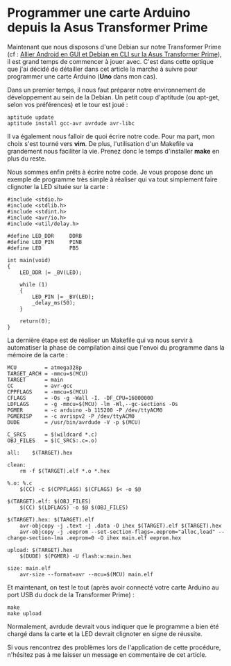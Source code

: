 # Programmer une carte Arduino depuis la Asus Transformer Prime

Maintenant que nous disposons d'une Debian sur notre Transformer Prime (cf : [Allier Android en GUI et Debian en CLI sur la Asus Transformer Prime][1]), il est grand temps de commencer à jouer avec. C'est dans cette optique que j'ai décidé de détailler dans cet article la marche à suivre pour programmer une carte Arduino (**Uno** dans mon cas).

Dans un premier temps, il nous faut préparer notre environnement de développement au sein de la Debian. Un petit coup d'aptitude (ou apt-get, selon vos préférences) et le tour est joué :

    aptitude update
    aptitude install gcc-avr avrdude avr-libc

Il va également nous falloir de quoi écrire notre code. Pour ma part, mon choix s'est tourné vers **vim**. De plus, l'utilisation d'un Makefile va grandement nous faciliter la vie. Prenez donc le temps d'installer **make** en plus du reste.

<!--more-->

Nous sommes enfin prêts à écrire notre code. Je vous propose donc un exemple de programme très simple à réaliser qui va tout simplement faire clignoter la LED située sur la carte :

    #include <stdio.h>
    #include <stdlib.h>
    #include <stdint.h>
    #include <avr/io.h>
    #include <util/delay.h>
    
    #define LED_DDR     DDRB
    #define LED_PIN     PINB
    #define LED         PB5
    
    int main(void)
    {
        LED_DDR |= _BV(LED);
    
        while (1)
        {
            LED_PIN |= _BV(LED);
            _delay_ms(50);
        }
    
        return(0);
    }

La dernière étape est de réaliser un Makefile qui va nous servir à automatiser la phase de compilation ainsi que l'envoi du programme dans la mémoire de la carte :

    MCU         = atmega328p
    TARGET_ARCH = -mmcu=$(MCU)
    TARGET      = main
    CC          = avr-gcc
    CPPFLAGS    = -mmcu=$(MCU)
    CFLAGS      = -Os -g -Wall -I. -DF_CPU=16000000
    LDFLAGS     = -g -mmcu=$(MCU) -lm -Wl,--gc-sections -Os
    PGMER       = -c arduino -b 115200 -P /dev/ttyACM0
    PGMERISP    = -c avrispv2 -P /dev/ttyACM0
    DUDE        = /usr/bin/avrdude -V -p $(MCU)
    
    C_SRCS      = $(wildcard *.c)
    OBJ_FILES   = $(C_SRCS:.c=.o)
    
    all:    $(TARGET).hex
    
    clean:
        rm -f $(TARGET).elf *.o *.hex
    
    %.o: %.c
        $(CC) -c $(CPPFLAGS) $(CFLAGS) $< -o $@
    
    $(TARGET).elf: $(OBJ_FILES)
        $(CC) $(LDFLAGS) -o $@ $(OBJ_FILES)
    
    $(TARGET).hex: $(TARGET).elf
        avr-objcopy -j .text -j .data -O ihex $(TARGET).elf $(TARGET).hex
        avr-objcopy -j .eeprom --set-section-flags=.eeprom="alloc,load" --change-section-lma .eeprom=0 -O ihex main.elf eeprom.hex
    
    upload: $(TARGET).hex
        $(DUDE) $(PGMER) -U flash:w:main.hex
    
    size: main.elf
        avr-size --format=avr --mcu=$(MCU) main.elf

Et maintenant, on test le tout (après avoir connecté votre carte Arduino au port USB du dock de la Transformer Prime) :

    make
    make upload

Normalement, avrdude devrait vous indiquer que le programme a bien été chargé dans la carte et la LED devrait clignoter en signe de réussite.

Si vous rencontrez des problèmes lors de l'application de cette procédure, n'hésitez pas à me laisser un message en commentaire de cet article.

 [1]: http://blog.skyplabs.net/index.php/2012/01/20/allier-android-en-gui-et-debian-en-cli-sur-la-asus-transformer-prime/ "Allier Android en GUI et Debian en CLI sur la Asus Transformer Prime"
